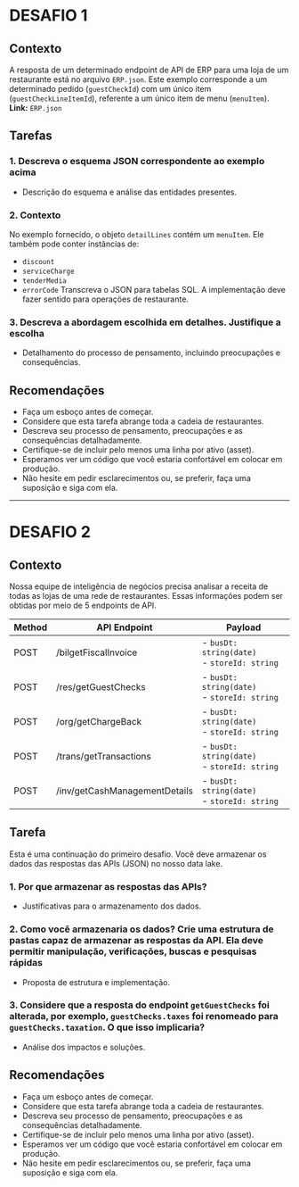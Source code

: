 # DESAFIO 1

## Contexto
A resposta de um determinado endpoint de API de ERP para uma loja de um restaurante está no arquivo `ERP.json`. Este exemplo corresponde a um determinado pedido (`guestCheckId`) com um único item (`guestCheckLineItemId`), referente a um único item de menu (`menuItem`).  
**Link:** `ERP.json`

## Tarefas

### 1. Descreva o esquema JSON correspondente ao exemplo acima
- Descrição do esquema e análise das entidades presentes.

### 2. Contexto
No exemplo fornecido, o objeto `detailLines` contém um `menuItem`. Ele também pode conter instâncias de:
- `discount`
- `serviceCharge`
- `tenderMedia`
- `errorCode`
Transcreva o JSON para tabelas SQL. A implementação deve fazer sentido para operações de restaurante.

### 3. Descreva a abordagem escolhida em detalhes. Justifique a escolha
- Detalhamento do processo de pensamento, incluindo preocupações e consequências.

## Recomendações
- Faça um esboço antes de começar.
- Considere que esta tarefa abrange toda a cadeia de restaurantes.
- Descreva seu processo de pensamento, preocupações e as consequências detalhadamente.
- Certifique-se de incluir pelo menos uma linha por ativo (asset).
- Esperamos ver um código que você estaria confortável em colocar em produção.
- Não hesite em pedir esclarecimentos ou, se preferir, faça uma suposição e siga com ela.

---

# DESAFIO 2

## Contexto
Nossa equipe de inteligência de negócios precisa analisar a receita de todas as lojas de uma rede de restaurantes. Essas informações podem ser obtidas por meio de 5 endpoints de API.

| Method | API Endpoint          | Payload                          |
|--------|-----------------------|----------------------------------|
| POST   | /bilgetFiscalInvoice  | - `busDt: string(date)`<br>- `storeId: string` |
| POST   | /res/getGuestChecks   | - `busDt: string(date)`<br>- `storeId: string` |
| POST   | /org/getChargeBack    | - `busDt: string(date)`<br>- `storeId: string` |
| POST   | /trans/getTransactions | - `busDt: string(date)`<br>- `storeId: string` |
| POST   | /inv/getCashManagementDetails | - `busDt: string(date)`<br>- `storeId: string` |

## Tarefa
Esta é uma continuação do primeiro desafio. Você deve armazenar os dados das respostas das APIs (JSON) no nosso data lake.

### 1. Por que armazenar as respostas das APIs?
- Justificativas para o armazenamento dos dados.

### 2. Como você armazenaria os dados? Crie uma estrutura de pastas capaz de armazenar as respostas da API. Ela deve permitir manipulação, verificações, buscas e pesquisas rápidas
- Proposta de estrutura e implementação.

### 3. Considere que a resposta do endpoint `getGuestChecks` foi alterada, por exemplo, `guestChecks.taxes` foi renomeado para `guestChecks.taxation`. O que isso implicaria?
- Análise dos impactos e soluções.

## Recomendações
- Faça um esboço antes de começar.
- Considere que esta tarefa abrange toda a cadeia de restaurantes.
- Descreva seu processo de pensamento, preocupações e as consequências detalhadamente.
- Certifique-se de incluir pelo menos uma linha por ativo (asset).
- Esperamos ver um código que você estaria confortável em colocar em produção.
- Não hesite em pedir esclarecimentos ou, se preferir, faça uma suposição e siga com ela.
